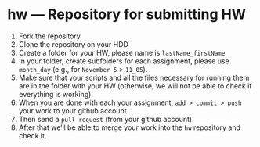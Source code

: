 # hw — Repository for submitting HW

1. Fork the repository
2. Clone the repository on your HDD
3. Create a folder for your HW, please name is `lastName_firstName`
4. In your folder, create subfolders for each assignment, please use `month_day` (e.g., for `November 5` > `11_05`).
5. Make sure that your scripts and all the files necessary for running them are in the folder with your HW (otherwise, we will not be able to check if everything is working).
6. When you are done with each your assignment, `add > commit > push` your work to your github account.
7. Then send a `pull request` (from your github account).
8. After that we’ll be able to merge your work into the `hw` repository and check it. 